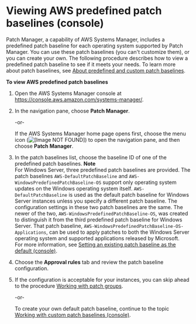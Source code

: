# Viewing AWS predefined patch baselines \(console\)<a name="view-predefined-patch-baselines"></a>

Patch Manager, a capability of AWS Systems Manager, includes a predefined patch baseline for each operating system supported by Patch Manager\. You can use these patch baselines \(you can't customize them\), or you can create your own\. The following procedure describes how to view a predefined patch baseline to see if it meets your needs\. To learn more about patch baselines, see [About predefined and custom patch baselines](sysman-patch-baselines.md)\.

**To view AWS predefined patch baselines**

1. Open the AWS Systems Manager console at [https://console\.aws\.amazon\.com/systems\-manager/](https://console.aws.amazon.com/systems-manager/)\.

1. In the navigation pane, choose **Patch Manager**\.

   \-or\-

   If the AWS Systems Manager home page opens first, choose the menu icon \(![\[Image NOT FOUND\]](http://docs.aws.amazon.com/systems-manager/latest/userguide/images/menu-icon-small.png)\) to open the navigation pane, and then choose **Patch Manager**\.

1. In the patch baselines list, choose the baseline ID of one of the predefined patch baselines\.
**Note**  
For Windows Server, three predefined patch baselines are provided\. The patch baselines `AWS-DefaultPatchBaseline` and `AWS-WindowsPredefinedPatchBaseline-OS` support only operating system updates on the Windows operating system itself\. `AWS-DefaultPatchBaseline` is used as the default patch baseline for Windows Server instances unless you specify a different patch baseline\. The configuration settings in these two patch baselines are the same\. The newer of the two, `AWS-WindowsPredefinedPatchBaseline-OS`, was created to distinguish it from the third predefined patch baseline for Windows Server\. That patch baseline, `AWS-WindowsPredefinedPatchBaseline-OS-Applications`, can be used to apply patches to both the Windows Server operating system and supported applications released by Microsoft\.  
For more information, see [Setting an existing patch baseline as the default \(console\)](set-default-patch-baseline.md)\.

1. Choose the **Approval rules** tab and review the patch baseline configuration\.

1. If the configuration is acceptable for your instances, you can skip ahead to the procedure [Working with patch groups](sysman-patch-group-tagging.md)\. 

   \-or\-

   To create your own default patch baseline, continue to the topic [Working with custom patch baselines \(console\)](sysman-patch-baseline-console.md)\.